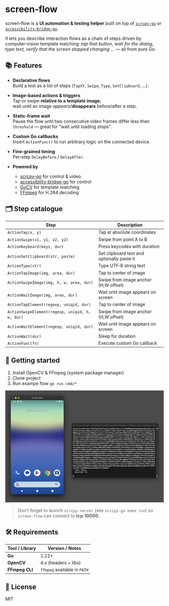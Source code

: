 # screen‑flow

screen‑flow is a **UI automation & testing helper** built on top of [`scrcpy‑go`](https://github.com/merzzzl/scrcpy-go) or [`accessibility-bridge-go`](https://github.com/merzzzl/accessibility-bridge-go).  

It lets you describe interaction flows as a chain of steps driven by
computer‑vision template matching: *tap that button, wait for the dialog,
type text, verify that the screen stopped changing …* — all from pure Go.

## 📚  Features

- **Declarative flows**  
  Build a test as a list of steps (`TapXY`, `Swipe`, `Type`, `SetClipboard`, …).

- **Image‑based actions & triggers**  
  Tap or swipe **relative to a template image**;  
  wait until an image *appears*/**disappears** before/after a step.

- **Static‑frame wait**  
  Pause the flow until two consecutive video frames differ less than
  `threshold` — great for “wait until loading stops”.

- **Custom Go callbacks**  
  Insert `ActionFunc()` to run arbitrary logic on the connected device.

- **Fine‑grained timing**  
  Per‑step `DelayBefore` / `DelayAfter`.

- **Powered by**  
  - [scrcpy-go](https://github.com/merzzzl/scrcpy-go) for control & video
  - [accessibility-bridge-go](https://github.com/merzzzl/accessibility-bridge-go) for control 
  - [GoCV](https://gocv.io/) for template matching  
  - [FFmpeg](https://ffmpeg.org/) for H.264 decoding

## 🗂  Step catalogue

| Step                                           | Description                                |
| ---------------------------------------------- | ------------------------------------------ |
| `ActionTap(x, y)`                              | Tap at absolute coordinates                |
| `ActionSwipe(x1, y1, x2, y2)`                  | Swipe from point A to B                    |
| `ActionKeyboard(keys, dur)`                    | Press keycodes with duration               |
| `ActionSetClipboard(str, paste)`               | Set clipboard text and optionally paste it |
| `ActionType(str)`                              | Type UTF‑8 string text                     |
| `ActionTapImage(img, area, dur)`               | Tap to center of image                     |
| `ActionSwipeImage(img, h, w, area, dur)`       | Swipe from image anchor (H,W offset)       |
| `ActionWaitImage(img, area, dur)`              | Wait until image appears on screen         |
| `ActionTapElement(regexp, uniqid, dur)`        | Tap to center of image                     |
| `ActionSwipeElement(regexp, uniqid, h, w, dur)`| Swipe from image anchor (H,W offset)       |
| `ActionWaitElement(regexp, uniqid, dur)`       | Wait until image appears on screen         |
| `ActionWait(dur)`                              | Sleep for duration                         |
| `ActionFunc(fn)`                               | Execute custom Go callback                 |

## 🚀  Getting started

1) Install OpenCV & FFmpeg (system package manager)
2) Clone project
3) Run exampe flow ```go run cmd/*```

![screenshot](README.png)

> Don’t forget to launch `scrcpy-server` (see `scrcpy-go make run`)
> so `screen‑flow` can connect to **tcp:10000**.

## 🛠  Requirements

| Tool / Library     | Version / Notes                                         |
| ------------------ | ------------------------------------------------------- |
| **Go**             | 1.22+                                                   |
| **OpenCV**         | 4.x (headers + libs)                                    |
| **FFmpeg CLI**     | `ffmpeg` available in `PATH`                            |

## 📄  License

MIT
